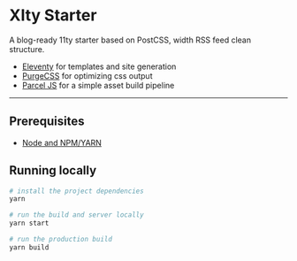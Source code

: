 # XIty Starter

A blog-ready 11ty starter based on PostCSS, width RSS feed clean structure.

- [Eleventy](https://11ty.dev) for templates and site generation
- [PurgeCSS](https://www.purgecss.com/) for optimizing css output
- [Parcel JS](https://parceljs.org) for a simple asset build pipeline

---

## Prerequisites

- [Node and NPM/YARN](https://nodejs.org/)

## Running locally

```bash
# install the project dependencies
yarn

# run the build and server locally
yarn start

# run the production build
yarn build
```
